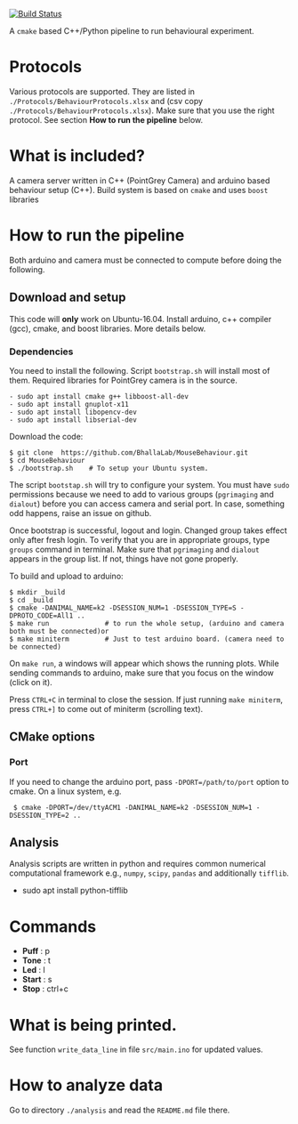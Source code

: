 [![Build Status](https://travis-ci.org/BhallaLab/MouseBehaviour.svg?branch=master)](https://travis-ci.org/BhallaLab/MouseBehaviour)

A `cmake` based C++/Python pipeline to run behavioural experiment.

# Protocols

Various protocols are supported. They are listed in
`./Protocols/BehaviourProtocols.xlsx` and (csv copy
`./Protocols/BehaviourProtocols.xlsx`). Make sure that you use the right
protocol. See section __How to run the pipeline__ below.


# What is included?

A camera server written in C++ (PointGrey Camera) and arduino based behaviour
setup (C++). Build system is based on `cmake` and uses `boost` libraries 

# How to run the pipeline 

Both arduino and camera must be connected to compute before doing the following.

## Download and setup 

This code will __only__ work on Ubuntu-16.04. Install arduino, c++ compiler
(gcc), cmake, and boost libraries. More details below.

### Dependencies

You need to install the following. Script `bootstrap.sh` will install most of
them. Required libraries for PointGrey camera is in the source.

    - sudo apt install cmake g++ libboost-all-dev
    - sudo apt install gnuplot-x11
    - sudo apt install libopencv-dev
    - sudo apt install libserial-dev
    
Download the code:

    $ git clone  https://github.com/BhallaLab/MouseBehaviour.git
    $ cd MouseBehaviour 
    $ ./bootstrap.sh    # To setup your Ubuntu system.

The script `bootstap.sh` will try to configure your system. You must have `sudo`
permissions because we need to add to various groups (`pgrimaging` and `dialout`)
before you can access camera and serial port. In case, something odd happens,
raise an issue on github. 

Once bootstrap is successful, logout and login. Changed group takes effect only
after fresh login. To verify that you are in appropriate groups, type `groups`
command in terminal. Make sure that `pgrimaging` and `dialout` appears in the
group list.  If not, things have not gone properly. 

To build and upload to arduino:

    $ mkdir _build 
    $ cd _build
    $ cmake -DANIMAL_NAME=k2 -DSESSION_NUM=1 -DSESSION_TYPE=S -DPROTO_CODE=All1 ..
    $ make run              # to run the whole setup, (arduino and camera both must be connected)or
    $ make miniterm         # Just to test arduino board. (camera need to be connected)


On `make run`, a windows will appear which shows the running plots. While sending commands
to arduino, make sure that you focus on the window (click on it). 

Press `CTRL+C` in terminal to close the session. If just running `make
miniterm`, press `CTRL+]` to come out of miniterm (scrolling text).

## CMake options

### Port

If you need to change the arduino port, pass `-DPORT=/path/to/port` option to cmake. On a linux system, e.g.

     $ cmake -DPORT=/dev/ttyACM1 -DANIMAL_NAME=k2 -DSESSION_NUM=1 -DSESSION_TYPE=2 ..

## Analysis

Analysis scripts are written in python and requires common numerical computational
framework e.g., `numpy`, `scipy`, `pandas` and additionally `tifflib`.
 
- sudo apt install python-tifflib 

# Commands

- __Puff__ : p
- __Tone__ : t
- __Led__ : l
- __Start__ : s 
- __Stop__ : ctrl+c

# What is being printed.

See function `write_data_line` in file `src/main.ino` for updated values.

# How to analyze data

Go to directory `./analysis` and read the `README.md` file there. 
